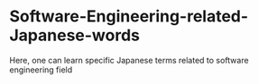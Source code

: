 # Software-Engineering-related-Japanese-words
Here, one can learn specific Japanese terms related to software engineering field
